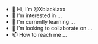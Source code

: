 - 👋 Hi, I’m @Xblackiaxx
- 👀 I’m interested in ...
- 🌱 I’m currently learning ...
- 💞️ I’m looking to collaborate on ...
- 📫 How to reach me ...

<!---
Xblackiaxx/Xblackiaxx is a ✨ special ✨ repository because its `README.md` (this file) appears on your GitHub profile.
You can click the Preview link to take a look at your changes.
--->
